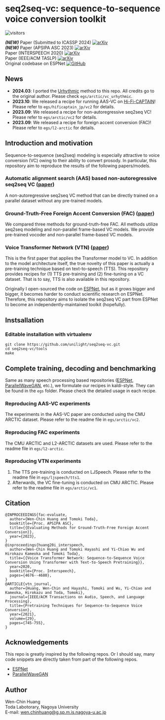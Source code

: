 # seq2seq-vc: sequence-to-sequence voice conversion toolkit

![visitors](https://visitor-badge.laobi.icu/badge?page_id=unilight.seq2seq-vc)

_**(NEW)**_ Paper (Submitted to ICASSP 2024) [![arXiv](https://img.shields.io/badge/arXiv-2309.07598-b31b1b.svg)](https://arxiv.org/abs/2309.07598)  
_**(NEW)**_ Paper (APSIPA ASC 2023) [![arXiv](https://img.shields.io/badge/arXiv-2309.02133-b31b1b.svg)](https://arxiv.org/abs/2309.02133)  
Paper (INTERSPEECH 2020) [![arXiv](https://img.shields.io/badge/arXiv-1912.06813-b31b1b.svg)](https://arxiv.org/abs/1912.06813)  
Paper (IEEE/ACM TASLP)  [![arXiv](https://img.shields.io/badge/arXiv-2008.03088-b31b1b.svg)](https://arxiv.org/abs/2008.03088)  
Original codebase on ESPNet [![GitHub](https://img.shields.io/badge/github-%23121011.svg?style=for-the-badge&logo=github&logoColor=white)](https://github.com/espnet/espnet/tree/master/egs/arctic/vc1)  

## News

- **2024.03**: I ported the [Urhythmic](https://github.com/bshall/urhythmic) method to this repo. All credits go to the original author. Please check `egs/arctic/vc_urhythmic`.
- **2023.10**: We released a recipe for running AAS-VC on [Hi-Fi-CAPTAIN](https://ast-astrec.nict.go.jp/en/release/hi-fi-captain/)! Please refer to `egs/hificaptain_jp/vc2` for details.
- **2023.09**: We released a recipe for non-autoregressive seq2seq VC! Please refer to `egs/arctic/vc2` for details.
- **2023.09**: We released a recipe for foreign accent conversion (FAC)! Please refer to `egs/l2-arctic` for details.

## Introduction and motivation

Sequence-to-sequence (seq2seq) modeling is especially attractive to voice conversion (VC) owing to their ability to convert prosody. In particular, this repository aim to reproduce the results of the following papers/models.

### Automatic alignment search (AAS) based non-autoregressive seq2seq VC ([paper](https://arxiv.org/abs/2309.07598))
A non-autoregressive seq2seq VC method that can be directly trained on a parallel dataset without any pre-trained models.

### Ground-Truth-Free Foreign Accent Conversion (FAC) ([paper](https://arxiv.org/abs/2309.02133))
We compared three methods for ground-truth-free FAC. All methods utilize seq2seq modeling and non-parallel frame-based VC models. We provide pre-trained vocoder and non-parallel frame-based VC models.

### Voice Transformer Network (VTN) ([paper](https://arxiv.org/abs/1912.06813))
This is the first paper that applies the Transformer model to VC. In addition to the model architecture itself, the true novelty of this paper is actually a pre-training technique based on text-to-speech (TTS). This repository provides recipes for (1) TTS pre-training and (2) fine-tuning on a VC dataset. That is to say, TTS is also available in this repository.

Originally I open-sourced the code on [ESPNet](https://github.com/espnet/espnet), but as it grows bigger and bigger, it becomes harder to conduct scientific research on ESPNet. Therefore, this repository aims to isolate the seq2seq VC part from ESPNet to become an independently-maintained toolkit (hopefully).


## Instsallation 

### Editable installation with virtualenv 

```
git clone https://github.com/unilight/seq2seq-vc.git
cd seq2seq-vc/tools
make
```

## Complete training, decoding and benchmarking

Same as many speech processing based repositories ([ESPNet](https://github.com/espnet/espnet), [ParallelWaveGAN](https://github.com/kan-bayashi/ParallelWaveGAN), etc.), we formulate our recipes in kaldi-style. They can be found in the `egs` folder. Please check the detailed usage in each recipe.

### Reproducing AAS-VC experiments
The experiments in the AAS-VC paper are conducted using the CMU ARCTIC dataset. Please refer to the readme file in `egs/arctic/vc2`.

### Reproducing FAC experiments

The CMU ARCTIC and L2-ARCTIC datasets are used. Please refer to the readme file in `egs/l2-arctic`.

### Reproducing VTN experiments

1. The TTS pre-training is conducted on LJSpeech. Please refer to the readme file in `egs/ljspeech/tts1`.
2. Afterwards, the VC fine-tuning is conducted on CMU ARCTIC. Please refer to the readme file in `egs/arctic/vc1`.

## Citation

```
@INPROCEEDINGS{fac-evaluate,
  author={Wen-Chin Huang and Tomoki Toda},
  booktitle={Proc. APSIPA ASC},
  title={{Evaluating Methods for Ground-Truth-Free Foreign Accent Conversion}},
  year={2023},
}
@inproceedings{huang20i_interspeech,
  author={Wen-Chin Huang and Tomoki Hayashi and Yi-Chiao Wu and Hirokazu Kameoka and Tomoki Toda},
  title={{Voice Transformer Network: Sequence-to-Sequence Voice Conversion Using Transformer with Text-to-Speech Pretraining}},
  year=2020,
  booktitle={Proc. Interspeech},
  pages={4676--4680},
}
@ARTICLE{vtn_journal,
  author={Huang, Wen-Chin and Hayashi, Tomoki and Wu, Yi-Chiao and Kameoka, Hirokazu and Toda, Tomoki},
  journal={IEEE/ACM Transactions on Audio, Speech, and Language Processing}, 
  title={Pretraining Techniques for Sequence-to-Sequence Voice Conversion}, 
  year={2021},
  volume={29},
  pages={745-755},
}
```

## Acknowledgements

This repo is greatly inspired by the following repos. Or I should say, many code snippets are directly taken from part of the following repos.

- [ESPNet](https://github.com/espnet/espnet)
- [ParallelWaveGAN](https://github.com/kan-bayashi/ParallelWaveGAN/)

## Author

Wen-Chin Huang  
Toda Labotorary, Nagoya University  
E-mail: wen.chinhuang@g.sp.m.is.nagoya-u.ac.jp
